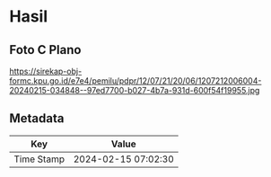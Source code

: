 # Hasil

## Foto C Plano

https://sirekap-obj-formc.kpu.go.id/e7e4/pemilu/pdpr/12/07/21/20/06/1207212006004-20240215-034848--97ed7700-b027-4b7a-931d-600f54f19955.jpg


## Metadata

| Key        | Value               |
| ---------- | ------------------- |
| Time Stamp | 2024-02-15 07:02:30 |



